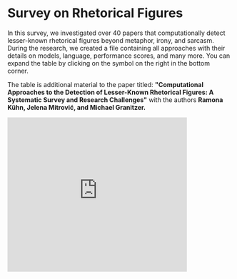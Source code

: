 
# Survey on Rhetorical Figures
In this survey, we investigated over 40 papers that computationally detect lesser-known rhetorical figures beyond metaphor, irony, and sarcasm. During the research, we created a file containing all approaches with their details on models, language, performance scores, and many more.
You can expand the table by clicking on the symbol on the right in the bottom corner.

The table is additional material to the paper titled: 
**"Computational Approaches to the Detection of Lesser-Known Rhetorical Figures: A Systematic Survey and Research Challenges"**  with the authors **Ramona Kühn, Jelena Mitrović, and Michael Granitzer.**

<!--
Here is the link to the paper:
* Paper: Kühn, R., Mitrović, J., & Granitzer, M. (2024): [A Survey of Computational Approaches to the Detection of Lesser-Known Rhetorical Figures](https://ca-roll.github.io/downloads/GRhOOT_Final.pdf). 
-->




<iframe width="402" height="346" frameborder="0" scrolling="no" src="https://onedrive.live.com/embed?resid=D0BAEAABFBD385B9%218706&authkey=%21AMBx9WpJzhqp7yo&em=2&wdDownloadButton=True&wdInConfigurator=True&wdInConfigurator=True"></iframe>
